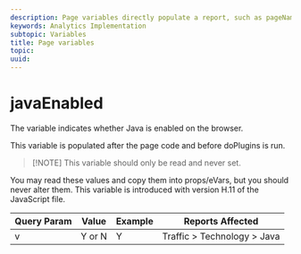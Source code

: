 ```yaml
---
description: Page variables directly populate a report, such as pageName, List Props, List Variables, and so on.
keywords: Analytics Implementation
subtopic: Variables
title: Page variables
topic:
uuid:
---
```



# javaEnabled

The  variable indicates whether Java is enabled on the browser.


<!-- 

javaEnabled.xml

 -->

This variable is populated after the page code and before doPlugins is run.

> [!NOTE] This variable should only be read and never set.

You may read these values and copy them into props/eVars, but you should never alter them. This variable is introduced with version H.11 of the JavaScript file.

|  Query Param  | Value  | Example  | Reports Affected  |
|---|---|---|---|
|  v  | Y or N  | Y  | Traffic > Technology > Java  |
